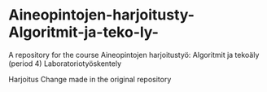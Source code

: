 # Aineopintojen-harjoitusty-Algoritmit-ja-teko-ly-
A repository for the course Aineopintojen harjoitustyö: Algoritmit ja tekoäly (period 4) Laboratoriotyöskentely

Harjoitus
Change made in the original repository
